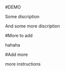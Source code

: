 #DEMO

Some discription

And some more discription


#More to add

hahaha


#Add more

more instructions
